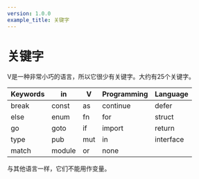 ```yaml
---
version: 1.0.0
example_title: 关键字
---
```


# 关键字

V是一种非常小巧的语言，所以它很少有关键字。大约有25个关键字。

| Keywords | in     | V   | Programming | Language  |
| -------- | ------ | --- | ----------- | --------- |
| break    | const  | as  | continue    | defer     |
| else     | enum   | fn  | for         | struct    |
| go       | goto   | if  | import      | return    |
| type     | pub    | mut | in          | interface |
| match    | module | or  | none        |           |

与其他语言一样，它们不能用作变量。
